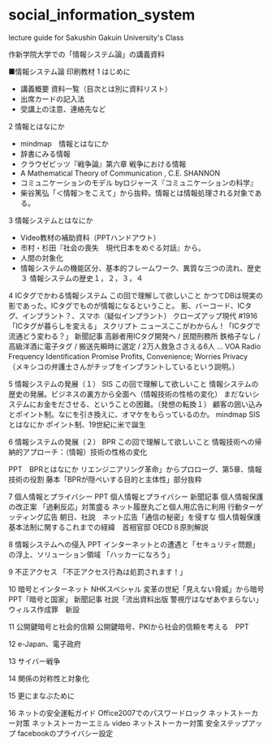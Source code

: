 # social_information_system
lecture guide for Sakushin Gakuin University's Class

作新学院大学での「情報システム論」の講義資料

■情報システム論 印刷教材 
1 はじめに 
- 講義概要 資料一覧（目次とは別に資料リスト） 
- 出席カードの記入法 
- 受講上の注意、連絡先など

2 情報とはなにか 
- mindmap　情報とはなにか 
- 辞書にみる情報 
- クラウゼビッツ『戦争論』第六章 戦争における情報 
- A Mathematical Theory of Communication , C.E. SHANNON 
- コミュニケーションのモデル byロジャース『コミュニケーションの科学』 
- 柴谷篤弘「＜情報＞をこえて」から抜粋。情報とは情報処理される対象である。

3 情報システムとはなにか 
- Video教材の補助資料（PPTハンドアウト） 
- 市村・杉田『社会の喪失　現代日本をめぐる対話』から。
- 人間の対象化 
- 情報システムの機能区分、基本的フレームワーク、異質な三つの流れ、歴史３ 情報システムの歴史１，２，３，４

4 ICタグでかわる情報システム この回で理解して欲しいこと かつてDBは現実の影であった。ICタグでものが情報になるということ。 影、バーコード、ICタグ、インプラント？、スマホ（疑似インプラント） クローズアップ現代 #1916「ICタグが暮らしを変える」 スクリプト ニュースここがわからん！「ICタグで流通どう変わる？」 新聞記事 高齢者用ICタグ開発へ / 民間刑務所 鉄格子なし / 高級洋酒に電子タグ / 搬送先瞬時に選定 / 2万人救急ささえる6人 ... VOA Radio Frequency Identification Promise Profits, Convenience; Worries Privacy　（メキシコの弁護士さんがチップをインプラントしているという説明。）

5 情報システムの発展（１） SIS この回で理解して欲しいこと 情報システムの歴史の発展。ビジネスの裏方から全面へ（情報技術の性格の変化） まだないシステムにお金をださせる、ということの困難。（発想の転換１） 顧客の囲い込みとポイント制。なにを引き換えに、オマケをもらっているのか。 mindmap SISとはなにか ポイント制、19世紀に米で誕生

6 情報システムの発展（２） BPR この回で理解して欲しいこと 情報技術への帰納的アプローチ：（情報）技術の性格の変化

PPT　BPRとはなにか リエンジニアリング革命」からプロローグ、第5章、情報技術の役割 藤本「BPRが隠ぺいする目的と主体性」部分抜粋

7 個人情報とプライバシー PPT 個人情報とプライバシー 新聞記事 個人情報保護の改正案 「過剰反応」対策盛る ネット履歴丸ごと個人用広告に利用 行動ターゲッティング広告 朝日、社説　ネット広告「通信の秘密」を侵すな 個人情報保護基本法制に関するこれまでの経緯　首相官邸 OECD８原則解説

8 情報システムへの侵入 PPT インターネットとの遭遇と「セキュリティ問題」の浮上、ソリューション領域 「ハッカーになろう」

9 不正アクセス 「不正アクセス行為は処罰されます！」

10 暗号とインターネット NHKスペシャル 変革の世紀「見えない脅威」から暗号 PPT「暗号と国家」 新聞記事 社説「流出資料出版 警視庁はなぜあやまらない」 ウィルス作成罪　新設

11 公開鍵暗号と社会的信頼 公開鍵暗号、PKIから社会的信頼を考える　PPT

12 e-Japan、電子政府

13 サイバー戦争

14 関係の対称性と対象化

15 更にまなぶために

16 ネットの安全運転ガイド Office2007でのパスワードロック ネットストーカー対策 ネットストーカーエミル video ネットストーカー対策 安全ステップアップ facebookのプライバシー設定
